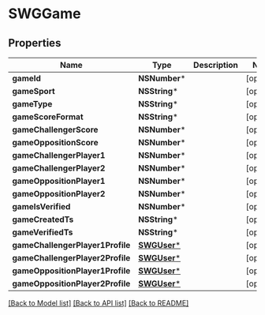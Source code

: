 # SWGGame

## Properties
Name | Type | Description | Notes
------------ | ------------- | ------------- | -------------
**gameId** | **NSNumber*** |  | [optional] 
**gameSport** | **NSString*** |  | [optional] 
**gameType** | **NSString*** |  | [optional] 
**gameScoreFormat** | **NSString*** |  | [optional] 
**gameChallengerScore** | **NSNumber*** |  | [optional] 
**gameOppositionScore** | **NSNumber*** |  | [optional] 
**gameChallengerPlayer1** | **NSNumber*** |  | [optional] 
**gameChallengerPlayer2** | **NSNumber*** |  | [optional] 
**gameOppositionPlayer1** | **NSNumber*** |  | [optional] 
**gameOppositionPlayer2** | **NSNumber*** |  | [optional] 
**gameIsVerified** | **NSNumber*** |  | [optional] 
**gameCreatedTs** | **NSString*** |  | [optional] 
**gameVerifiedTs** | **NSString*** |  | [optional] 
**gameChallengerPlayer1Profile** | [**SWGUser***](SWGUser.md) |  | [optional] 
**gameChallengerPlayer2Profile** | [**SWGUser***](SWGUser.md) |  | [optional] 
**gameOppositionPlayer1Profile** | [**SWGUser***](SWGUser.md) |  | [optional] 
**gameOppositionPlayer2Profile** | [**SWGUser***](SWGUser.md) |  | [optional] 

[[Back to Model list]](../README.md#documentation-for-models) [[Back to API list]](../README.md#documentation-for-api-endpoints) [[Back to README]](../README.md)


